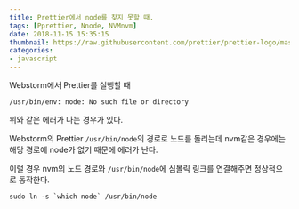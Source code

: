 ```yaml
---
title: Prettier에서 node를 찾지 못할 때.
tags: [Pprettier, Nnode, NVMnvm]
date: 2018-11-15 15:35:15
thumbnail: https://raw.githubusercontent.com/prettier/prettier-logo/master/images/prettier-banner-lightegorioe.png
categories:
- javascript
---
```


Webstorm에서 Prettier를 실행할 때

```
/usr/bin/env: node: No such file or directory
```
<!-- more -->

위와 같은 에러가 나는 경우가 있다.

Webstorm의 Prettier `/usr/bin/node`의 경로로 노드를 돌리는데 nvm같은 경우에는 해당 경로에 node가 없기 때문에 에러가 난다.

이럴 경우 nvm의 노드 경로와 `/usr/bin/node`에 심볼릭 링크를 연결해주면 정상적으로 동작한다.


```shell
sudo ln -s `which node` /usr/bin/node
```
<!--stackedit_data:
eyJoaXN0b3J5IjpbMTYzNTY5NjU1NywtMTkxODI1MDU3MywtMT
YyMzAwMTQ5Ml19
-->